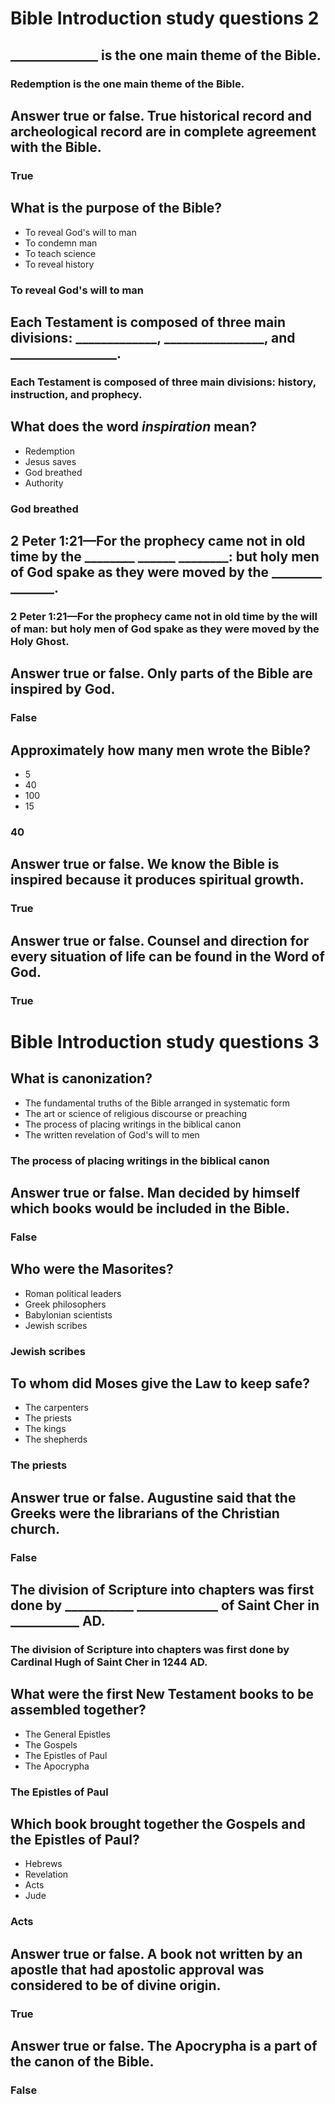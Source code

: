 # Bible Introduction study questions 2

## ______________ is the one main theme of the Bible.

### **Redemption** is the one main theme of the Bible.

## Answer true or false. True historical record and archeological record are in complete agreement with the Bible.

### True

## What is the purpose of the Bible?

* To reveal God's will to man
* To condemn man
* To teach science
* To reveal history

### To reveal God's will to man

## Each Testament is composed of three main divisions: _____________,  ________________, and _________________.

### Each Testament is composed of three main divisions: **history**, **instruction**, and **prophecy**.

## What does the word _inspiration_ mean?

* Redemption
* Jesus saves
* God breathed
* Authority

### God breathed

## 2 Peter 1:21—For the prophecy came not in old time by the ________  ______  ________: but holy men of God spake as they were moved by the ________  _______.

### 2 Peter 1:21—For the prophecy came not in old time by the **will of man**: but holy men of God spake as they were moved by the **Holy Ghost**.

## Answer true or false. Only parts of the Bible are inspired by God.

### False

## Approximately how many men wrote the Bible?

* 5
* 40
* 100
* 15

### 40

## Answer true or false. We know the Bible is inspired because it produces spiritual growth.

### True

## Answer true or false. Counsel and direction for every situation of life can be found in the Word of God.

### True

# Bible Introduction study questions 3

## What is canonization?

* The fundamental truths of the Bible arranged in systematic form
* The art or science of religious discourse or preaching
* The process of placing writings in the biblical canon
* The written revelation of God's will to men

### The process of placing writings in the biblical canon

## Answer true or false. Man decided by himself which books would be included in the Bible.

### False

## Who were the Masorites?

* Roman political leaders
* Greek philosophers
* Babylonian scientists
* Jewish scribes

### Jewish scribes

## To whom did Moses give the Law to keep safe?

* The carpenters
* The priests
* The kings
* The shepherds

### The priests

## Answer true or false. Augustine said that the Greeks were the librarians of the Christian church.

### False

## The division of Scripture into chapters was first done by ___________  _____________ of Saint Cher in ___________ AD.

### The division of Scripture into chapters was first done by Cardinal Hugh of Saint Cher in 1244 AD.

## What were the first New Testament books to be assembled together?

* The General Epistles
* The Gospels
* The Epistles of Paul
* The Apocrypha

### The Epistles of Paul

## Which book brought together the Gospels and the Epistles of Paul?

* Hebrews
* Revelation
* Acts
* Jude

### Acts

## Answer true or false. A book not written by an apostle that had apostolic approval was considered to be of divine origin.

### True

## Answer true or false. The Apocrypha is a part of the canon of the Bible.

### False
